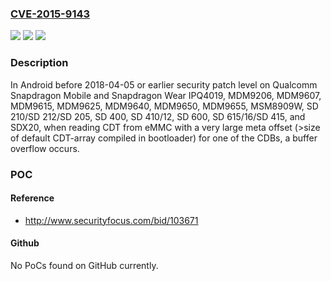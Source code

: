 ### [CVE-2015-9143](https://cve.mitre.org/cgi-bin/cvename.cgi?name=CVE-2015-9143)
![](https://img.shields.io/static/v1?label=Product&message=Snapdragon%20Mobile%2C%20Snapdragon%20Wear&color=blue)
![](https://img.shields.io/static/v1?label=Version&message=IPQ4019%2C%20MDM9206%2C%20MDM9607%2C%20MDM9615%2C%20MDM9625%2C%20MDM9640%2C%20MDM9650%2C%20MDM9655%2C%20MSM8909W%2C%20SD%20210%2FSD%20212%2FSD%20205%2C%20SD%20400%2C%20SD%20410%2F12%2C%20SD%20600%2C%20SD%20615%2F16%2FSD%20415%2C%20SDX20%20&color=brightgreen)
![](https://img.shields.io/static/v1?label=Vulnerability&message=Buffer%20Copy%20without%20Checking%20Size%20of%20Input%20('Classic%20Buffer%20Overflow')%20in%20Boot.&color=brightgreen)

### Description

In Android before 2018-04-05 or earlier security patch level on Qualcomm Snapdragon Mobile and Snapdragon Wear IPQ4019, MDM9206, MDM9607, MDM9615, MDM9625, MDM9640, MDM9650, MDM9655, MSM8909W, SD 210/SD 212/SD 205, SD 400, SD 410/12, SD 600, SD 615/16/SD 415, and SDX20, when reading CDT from eMMC with a very large meta offset (>size of default CDT-array compiled in bootloader) for one of the CDBs, a buffer overflow occurs.

### POC

#### Reference
- http://www.securityfocus.com/bid/103671

#### Github
No PoCs found on GitHub currently.

